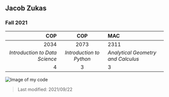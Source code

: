 ## Jacob Zukas

### Fall 2021

|              **COP**           |           **COP**        |                  **MAC**           |
| -----------------------------: | :----------------------: | :----------------------------------|
|                2034            |             2073         |                   2311             |
| *Introduction to Data Science* | *Introduction to Python* | *Analytical Geometry and Calculus* |
|                 4              |              3           |                    3               |

![Image of my code](C:\Users\jacob\OneDrive\Documents\list_code.PNG)

> Last modified: 2021/09/22
